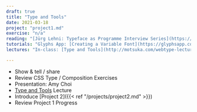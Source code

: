 ```yaml
---
draft: true
title: "Type and Tools"
date: 2021-03-18
project: "project1.md"
exercise: "n/a"
reading: "[Jürg Lehni: Typeface as Programme Interview Series](https://www.typotheque.com/articles/typeface_as_programme)"
tutorials: "Glyphs App: [Creating a Variable Font](https://glyphsapp.com/learn/creating-a-variable-font)"
lectures: "In-class: [Type and Tools](http://motsuka.com/webtype-lectures/type-tools/index.html#1)"

---
```


- Show & tell / share
- Review CSS Type / Composition Exercises
- Presentation: Amy Choi
- [Type and Tools](http://motsuka.com/webtype-lectures/type-tools/index.html#1) Lecture
- Introduce [Project 2]({{< ref "/projects/project2.md" >}})
- Review Project 1 Progress